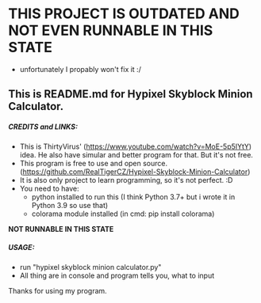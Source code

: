 # **THIS PROJECT IS OUTDATED AND NOT EVEN RUNNABLE IN THIS STATE**
- unfortunately I propably won't fix it :/ 

## This is README.md for Hypixel Skyblock Minion Calculator.

##### CREDITS and LINKS:
  - This is ThirtyVirus' (https://www.youtube.com/watch?v=MoE-5p5IYtY) idea.
    He also have simular and better program for that. But it's not free.
  - This program is free to use and open source. (https://github.com/RealTigerCZ/Hypixel-Skyblock-Minion-Calculator)
  - It is also only project to learn programming, so it's not perfect. :D
  - You need to have:
	- python installed to run this (I think Python 3.7+ but i wrote it in Python 3.9 so use that)
	- colorama module installed (in cmd: pip install colorama)


**NOT RUNNABLE IN THIS STATE**
##### USAGE:
  - run "hypixel skyblock minion calculator.py"
  - All thing are in console and program tells you, what to input

Thanks for using my program.

